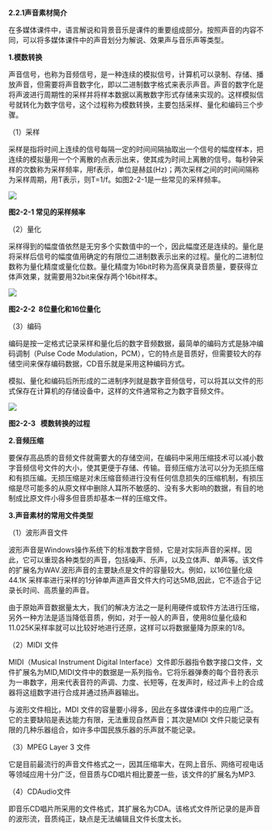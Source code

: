 **2.2.1声音素材简介**

在多媒体课件中，语言解说和背景音乐是课件的重要组成部分。按照声音的内容不同，可以将多媒体课件中的声音划分为解说、效果声与音乐声等类型。

**1.模数转换**

声音信号，也称为音频信号，是一种连续的模拟信号，计算机可以录制、存储、播放声音，但需要将声音数字化，即以二进制数字格式来表示声音。声音的数字化是将声波进行周期性的采样并将样本数据以离散数字形式存储来实现的。这样模拟信号就转化为数字信号，这个过程称为模数转换，主要包括采样、量化和编码三个步骤。

（1）采样

采样是指将时间上连续的信号每隔一定的时间间隔抽取出一个信号的幅度样本，把连续的模拟量用一个个离散的点表示出来，使其成为时间上离散的信号。每秒钟采样的次数称为采样频率，用f表示，单位是赫兹\(Hz\)；两次采样之间的时间间隔称为采样周期，用T表示，则T=1/f。如图2-2-1是一些常见的采样频率。

![](/assets/图片1.png)

**图2-2-1 常见的采样频率**

（2）量化

采样得到的幅度值依然是无穷多个实数值中的一个，因此幅度还是连续的。量化是将采样后信号的幅度值用确定的有限位二进制数表示出来的过程。量化的二进制位数称为量化精度或量化位数。量化精度为16bit时称为高保真录音质量，要获得立体声效果，就需要用32bit来保存两个16bit样本。

![](/assets/图片2.png)

**图2-2-2  8位量化和16位量化**

（3）编码

编码是按一定格式记录采样和量化后的数字音频数据，最简单的编码方式是脉冲编码调制（Pulse Code Modulation，PCM），它的特点是音质好，但需要较大的存储空间来保存编码数据，CD音乐就是采用这种编码方式。

模拟、量化和编码后所形成的二进制序列就是数字音频信号，可以将其以文件的形式保存在计算机的存储设备中，这样的文件通常称之为数字音频文件。

![](/assets/图片3.png)

**图2-2-3   模数转换的过程**

**2.音频压缩**

要保存高品质的音频文件就需要大的存储空间，在编码中采用压缩技术可以减小数字音频信号文件的大小，使其更便于存储、传输。音频压缩方法可以分为无损压缩和有损压编。无损压缩是对未压缩音频进行没有任何信息损失的压缩机制，有损压缩是尽可能多的从原文样中删除人耳所不敏感的、没有多大影响的数据，有目的地制成比原文件小得多但音质却基本一样的压缩文件。

**3.声音素材的常用文件类型**

（1）波形声音文件

波形声音是Windows操作系统下的标准数字音频，它是对实际声音的采样。因此，它可以重现各种类型的声音，包括噪声、乐声，以及立体声、单声等。该文件的扩展名为WAV.波形声音的主要缺点是文件的容量较大。例如，以16位量化级44.1K 采样率进行采样的1分钟单声道声音文件大约可达5MB,因此，它不适合于记录长时间、高质量的声音。

由于原始声音数据量太大，我们的解决方法之一是利用硬件或软件方法进行压缩，另外一种方法是适当降低音质，例如，对于一般人的声音，使用8位量化级和11.025K采样率就可以比较好地进行还原，这样可以将数据量降为原来的1/8。

（2）MIDI 文件

MIDI（Musical Instrument Digital Interface）文件即乐器指令数字接口文件，文件扩展名为MID,MIDI文件中的数据是一系列指令。它将乐器弹奏的每个音符表示为一串数字，用来代表音符的声调、力度、长短等，在发声时，经过声卡上的合成器将这组数字进行合成并通过扬声器输出。

与波形文件相比，MDI 文件的容量要小得多，因此在多媒体课件中的应用广泛。它的主要缺陷是表达能力有限，无法重现自然声音；其次是MIDI 文件只能记录有限的几种乐器组合，如许多中国民族乐器的乐声就不能记录。

（3）MPEG Layer 3 文件

它是目前最流行的声音文件格式之一，因其压缩率大，在网上音乐、网络可视电话等领域应用十分广泛，但音质与CD唱片相比要差一些，该文件的扩展名为MP3.

（4）CDAudio文件

即音乐CD唱片所采用的文件格式，其扩展名为CDA。该格式文件所记录的是声音的波形流，音质纯正，缺点是无法编辑且文件长度太长。

